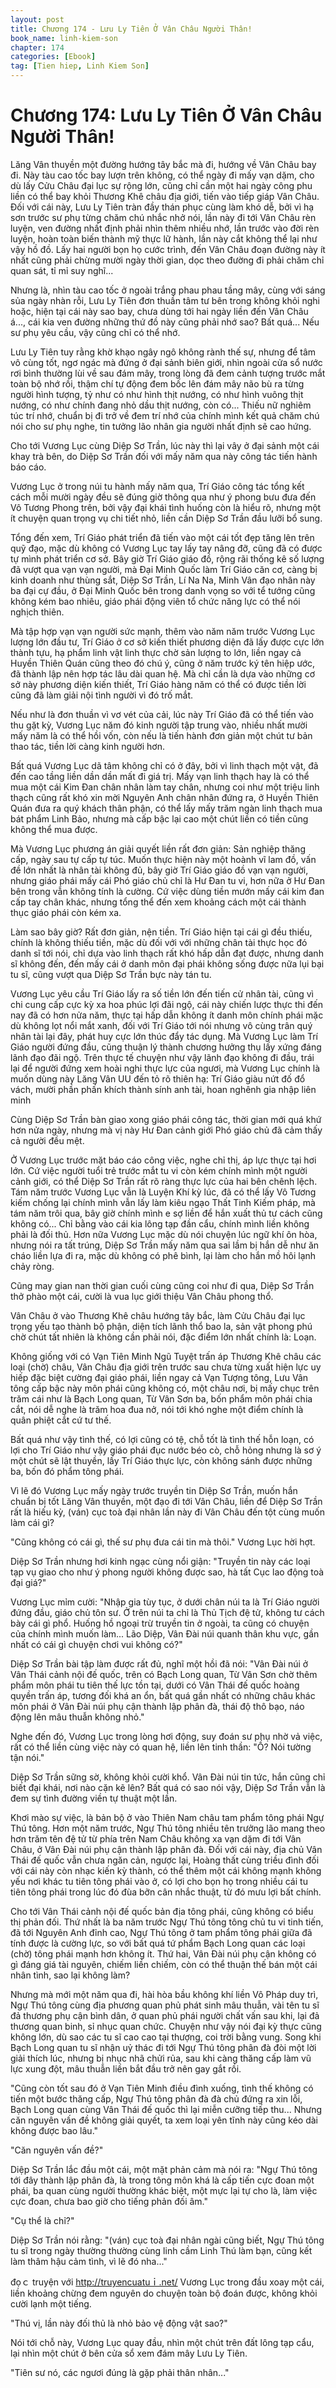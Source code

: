 ```yaml
---
layout: post
title: Chương 174 - Lưu Ly Tiên Ở Vân Châu Người Thân!
book_name: linh-kiem-son
chapter: 174
categories: [Ebook]
tag: [Tien hiep, Linh Kiem Son]
---
```


# Chương 174: Lưu Ly Tiên Ở Vân Châu Người Thân!

Lăng Vân thuyền một đường hướng tây bắc mà đi, hướng về Vân Châu bay đi. Này tàu cao tốc bay lượn trên không, có thể ngày đi mấy vạn dặm, cho dù lấy Cửu Châu đại lục sự rộng lớn, cũng chỉ cần một hai ngày công phu liền có thể bay khỏi Thương Khê châu địa giới, tiến vào tiếp giáp Vân Châu. Đối với cái này, Lưu Ly Tiên tràn đầy thán phục cùng làm khó dễ, bởi vì hạ sơn trước sư phụ từng chăm chú nhắc nhở nói, lần này đi tới Vân Châu rèn luyện, ven đường nhất định phải nhìn thêm nhiều nhớ, lần trước vào đời rèn luyện, hoàn toàn biến thành mỹ thực lữ hành, lần này cắt không thể lại như vậy hồ đồ. Lấy hai người bọn họ cước trình, đến Vân Châu đoạn đường này ít nhất cũng phải chừng mười ngày thời gian, dọc theo đường đi phải chăm chỉ quan sát, tỉ mỉ suy nghĩ...

Nhưng là, nhìn tàu cao tốc ở ngoài trắng phau phau tầng mây, cùng với sáng sủa ngày nhàn rỗi, Lưu Ly Tiên đơn thuần tâm tư bên trong không khỏi nghi hoặc, hiện tại cái này sao bay, chưa dùng tới hai ngày liền đến Vân Châu á..., cái kia ven đường những thứ đồ này cũng phải nhớ sao? Bất quá... Nếu sư phụ yêu cầu, vậy cũng chỉ có thể nhớ.

Lưu Ly Tiên tuy rằng khờ khạo ngây ngô không rành thế sự, nhưng để tâm vô cùng tốt, ngơ ngác mà đứng ở đại sảnh biên giới, nhìn ngoài cửa sổ nước rơi bình thường lùi về sau đám mây, trong lòng đã đem cảnh tượng trước mắt toàn bộ nhớ rồi, thậm chí tự động đem bốc lên đám mây não bù ra từng người hình tượng, tỷ như có như hình thịt nướng, có như hình vuông thịt nướng, có như chính đang nhỏ dầu thịt nướng, còn có... Thiếu nữ nghiêm túc trí nhớ, chuẩn bị đi trở về đem trí nhớ của chính mình kết quả chăm chú nói cho sư phụ nghe, tin tưởng lão nhân gia người nhất định sẽ cao hứng.

Cho tới Vương Lục cùng Diệp Sơ Trần, lúc này thì lại vây ở đại sảnh một cái khay trà bên, do Diệp Sơ Trần đối với mấy năm qua này công tác tiến hành báo cáo.

Vương Lục ở trong núi tu hành mấy năm qua, Trí Giáo công tác tổng kết cách mỗi mười ngày đều sẽ đúng giờ thông qua như ý phong bưu đưa đến Vô Tương Phong trên, bởi vậy đại khái tình huống còn là hiểu rõ, nhưng một ít chuyện quan trọng vụ chi tiết nhỏ, liền cần Diệp Sơ Trần đầu lưỡi bổ sung.

Tổng đến xem, Trí Giáo phát triển đã tiến vào một cái tốt đẹp tăng lên trên quỹ đạo, mặc dù không có Vương Lục tay lấy tay nâng đỡ, cũng đã có được tự mình phát triển cơ sở. Bây giờ Trí Giáo giáo đồ, rộng rãi thống kê số lượng đã vượt qua vạn vạn người, mà Đại Minh Quốc làm Trí Giáo căn cơ, càng bị kinh doanh như thùng sắt, Diệp Sơ Trần, Lí Na Na, Minh Vân đạo nhân này ba đại cự đầu, ở Đại Minh Quốc bên trong danh vọng so với tể tướng cũng không kém bao nhiêu, giáo phái động viên tổ chức năng lực có thể nói nghịch thiên.

Mà tập hợp vạn vạn người sức mạnh, thêm vào năm năm trước Vương Lục lượng lớn đầu tư, Trí Giáo ở cơ sở kiến thiết phương diện đã lấy được cực lớn thành tựu, hạ phẩm linh vật linh thực chờ sản lượng to lớn, liền ngay cả Huyền Thiên Quán cũng theo đó chú ý, cũng ở năm trước ký tên hiệp ước, đã thành lập nên hợp tác lâu dài quan hệ. Mà chỉ cần là dựa vào những cơ sở này phương diện kiến thiết, Trí Giáo hàng năm có thể có được tiền lời cũng đã làm giải nội tình người vì đó trố mắt.

Nếu như là đơn thuần vì vơ vét của cải, lúc này Trí Giáo đã có thể tiến vào thu gặt kỳ, Vương Lục năm đó kinh người tập trung vào, nhiều nhất mười mấy năm là có thể hồi vốn, còn nếu là tiến hành đơn giản một chút tư bản thao tác, tiền lời càng kinh người hơn.

Bất quá Vương Lục dã tâm không chỉ có ở đây, bởi vì linh thạch một vật, đã đến cao tầng liền dần dần mất đi giá trị. Mấy vạn linh thạch hay là có thể mua một cái Kim Đan chân nhân làm tay chân, nhưng coi như một triệu linh thạch cũng rất khó xin mời Nguyên Anh chân nhân đứng ra, ở Huyền Thiên Quán đưa ra quý khách thân phận, có thể lấy mấy trăm ngàn linh thạch mua bát phẩm Linh Bảo, nhưng mà cấp bậc lại cao một chút liền có tiền cũng không thể mua được.

Mà Vương Lục phương án giải quyết liền rất đơn giản: Sản nghiệp thăng cấp, ngày sau tự cấp tự túc. Muốn thực hiện này một hoành vĩ lam đồ, vấn đề lớn nhất là nhân tài không đủ, bây giờ Trí Giáo giáo đồ vạn vạn người, nhưng giáo phái mấy cái Phó giáo chủ chỉ là Hư Đan tu vi, hơn nữa ở Hư Đan bên trong vẫn không tính là cường. Cứ việc dùng tiền mướn mấy cái kim đan cấp tay chân khác, nhưng tổng thể đến xem khoảng cách một cái thành thục giáo phái còn kém xa.

Làm sao bây giờ? Rất đơn giản, nện tiền. Trí Giáo hiện tại cái gì đều thiếu, chính là không thiếu tiền, mặc dù đối với với những chân tài thực học đó danh sĩ tới nói, chỉ dựa vào linh thạch rất khó hấp dẫn đạt được, nhưng danh sĩ không đến, đến mấy cái ở danh môn đại phái không sống được nữa lụi bại tu sĩ, cũng vượt qua Diệp Sơ Trần bực này tán tu.

Vương Lục yêu cầu Trí Giáo lấy ra số tiền lớn đến tiến cử nhân tài, cũng vì chi cung cấp cực kỳ xa hoa phúc lợi đãi ngộ, cái này chiến lược thực thi đến nay đã có hơn nửa năm, thực tại hấp dẫn không ít danh môn chính phái mặc dù không lọt nổi mắt xanh, đối với Trí Giáo tới nói nhưng vô cùng trân quý nhân tài lại đây, phát huy cực lớn thúc đẩy tác dụng. Mà Vương Lục làm Trí Giáo người đứng đầu, cũng thuận lý thành chương hưởng thụ lấy xứng đáng lãnh đạo đãi ngộ. Trên thực tế chuyện như vậy lãnh đạo không đi đầu, trái lại để người đứng xem hoài nghi thực lực của ngươi, mà Vương Lục chính là muốn dùng này Lăng Vân UU đến tỏ rõ thiên hạ: Trí Giáo giàu nứt đố đổ vách, mười phần phấn khích thành sính anh tài, hoan nghênh gia nhập liên minh

Cùng Diệp Sơ Trần bàn giao xong giáo phái công tác, thời gian mới quá khứ hơn nửa ngày, nhưng mà vị này Hư Đan cảnh giới Phó giáo chủ đã cảm thấy cả người đều mệt.

Ở Vương Lục trước mặt báo cáo công việc, nghe chỉ thị, áp lực thực tại hơi lớn. Cứ việc người tuổi trẻ trước mắt tu vi còn kém chính mình một người cảnh giới, có thể Diệp Sơ Trần rất rõ ràng thực lực của hai bên chênh lệch. Tám năm trước Vương Lục vẫn là Luyện Khí kỳ lúc, đã có thể lấy Vô Tương kiếm chống lại chính mình vẫn lấy làm kiêu ngạo Thất Tinh Kiếm pháp, mà tám năm trôi qua, bây giờ chính mình e sợ liền để hắn xuất thủ tư cách cũng không có... Chỉ bằng vào cái kia lông tạp đần cẩu, chính mình liền không phải là đối thủ. Hơn nữa Vương Lục mặc dù nói chuyện lúc ngữ khí ôn hòa, nhưng nói ra tất trúng, Diệp Sơ Trần mấy năm qua sai lầm bị hắn dễ như ăn cháo liền lựa đi ra, mặc dù không có phê bình, lại làm cho hắn mồ hôi lạnh chảy ròng.

Cũng may gian nan thời gian cuối cùng cũng coi như đi qua, Diệp Sơ Trần thở phào một cái, cười là vua lục giới thiệu Vân Châu phong thổ.

Vân Châu ở vào Thương Khê châu hướng tây bắc, làm Cửu Châu đại lục trọng yếu tạo thành bộ phận, diện tích lãnh thổ bao la, sản vật phong phú chờ chút tất nhiên là không cần phải nói, đặc điểm lớn nhất chính là: Loạn.

Không giống với có Vạn Tiên Minh Ngũ Tuyệt trấn áp Thương Khê châu các loại (chờ) châu, Vân Châu địa giới trên trước sau chưa từng xuất hiện lực uy hiếp đặc biệt cường đại giáo phái, liền ngay cả Vạn Tượng tông, Lưu Vân tông cấp bậc này môn phái cũng không có, một châu nơi, bị mấy chục trên trăm cái như là Bạch Long quan, Từ Vân Sơn ba, bốn phẩm môn phái chia cắt, nói dễ nghe là trăm hoa đua nở, nói tới khó nghe một điểm chính là quân phiệt cắt cứ tư thế.

Bất quá như vậy tình thế, có lợi cũng có tệ, chỗ tốt là tình thế hỗn loạn, có lợi cho Trí Giáo như vậy giáo phái đục nước béo cò, chỗ hỏng nhưng là sơ ý một chút sẽ lật thuyền, lấy Trí Giáo thực lực, còn không sánh được những ba, bốn đó phẩm tông phái.

Vì lẽ đó Vương Lục mấy ngày trước truyền tin Diệp Sơ Trần, muốn hắn chuẩn bị tốt Lăng Vân thuyền, một đạo đi tới Vân Châu, liền để Diệp Sơ Trần rất là hiếu kỳ, (ván) cục toà đại nhân lần này đi Vân Châu đến tột cùng muốn làm cái gì?

"Cũng không có cái gì, thế sư phụ đưa cái tin mà thôi." Vương Lục hời hợt.

Diệp Sơ Trần nhưng hơi kinh ngạc cùng nổi giận: "Truyền tin này các loại tạp vụ giao cho như ý phong người không được sao, hà tất Cục lao động toà đại giá?"

Vương Lục mỉm cười: "Nhập gia tùy tục, ở dưới chân núi ta là Trí Giáo người đứng đầu, giáo chủ tôn sư. Ở trên núi ta chỉ là Thủ Tịch đệ tử, không tư cách bày cái gì phổ. Huống hồ ngoại trừ truyền tin ở ngoài, ta cũng có chuyện của chính mình muốn làm... Lão Diệp, Vân Đài núi quanh thân khu vực, gần nhất có cái gì chuyện chơi vui không có?"

Diệp Sơ Trần bài tập làm được rất đủ, nghĩ một hồi đã nói: "Vân Đài núi ở Vân Thái cảnh nội đế quốc, trên có Bạch Long quan, Từ Vân Sơn chờ thêm phẩm môn phái tu tiên thế lực tồn tại, dưới có Vân Thái đế quốc hoàng quyền trấn áp, tương đối khá an ổn, bất quá gần nhất có những châu khác môn phái ở Vân Đài núi phụ cận thành lập phân đà, thái độ thô bạo, náo động lên mâu thuẫn không nhỏ."

Nghe đến đó, Vương Lục trong lòng hơi động, suy đoán sư phụ nhờ vả việc, rất có thể liền cùng việc này có quan hệ, liền lên tinh thần: "Ồ? Nói tường tận nói."

Diệp Sơ Trần sững sờ, không khỏi cười khổ. Vân Đài núi tin tức, hắn cũng chỉ biết đại khái, nơi nào cặn kẽ lên? Bất quá có sao nói vậy, Diệp Sơ Trần vẫn là đem sự tình đường viền tự thuật một lần.

Khơi mào sự việc, là bản bộ ở vào Thiên Nam châu tam phẩm tông phái Ngự Thú tông. Hơn một năm trước, Ngự Thú tông nhiều tên trưởng lão mang theo hơn trăm tên đệ tử từ phía trên Nam Châu không xa vạn dặm đi tới Vân Châu, ở Vân Đài núi phụ cận thành lập phân đà. Đối với cái này, địa chủ Vân Thái đế quốc vẫn chưa ngăn cản, ngược lại, Hoàng thất cùng triều đình đối với cái này còn nhạc kiến kỳ thành, có thể thêm một cái không mạnh không yếu nơi khác tu tiên tông phái vào ở, có lợi cho bọn họ trong nhiều cái tu tiên tông phái trong lúc đó đùa bỡn cân nhắc thuật, từ đó mưu lợi bất chính.

Cho tới Vân Thái cảnh nội đế quốc bản địa tông phái, cũng không có biểu thị phản đối. Thứ nhất là ba năm trước Ngự Thú tông tông chủ tu vi tinh tiến, đã tới Nguyên Anh đỉnh cao, Ngự Thú tông ở tam phẩm tông phái giữa đã tính được là cường lực, so với bất quá tứ phẩm Bạch Long quan các loại (chờ) tông phái mạnh hơn không ít. Thứ hai, Vân Đài núi phụ cận không có gì đáng giá tài nguyên, chiếm liền chiếm, còn có thể thuận thế bán một cái nhân tình, sao lại không làm?

Nhưng mà mới một năm qua đi, hài hòa bầu không khí liền Vô Pháp duy trì, Ngự Thú tông cùng địa phương quan phủ phát sinh mâu thuẫn, vài tên tu sĩ đả thương phụ cận bình dân, ở quan phủ phái người chất vấn sau khi, lại đả thương quan binh, sỉ nhục quan chức. Chuyện như vậy nói đại kỳ thực cũng không lớn, dù sao các tu sĩ cao cao tại thượng, coi trời bằng vung. Song khi Bạch Long quan tu sĩ nhận uỷ thác đi tới Ngự Thú tông phân đà đòi một lời giải thích lúc, nhưng bị nhục nhã chửi rủa, sau khi càng thăng cấp làm vũ lực xung đột, mâu thuẫn liền bắt đầu trở nên gay gắt rồi.

"Cũng còn tốt sau đó ở Vạn Tiên Minh điều đình xuống, tình thế không có tiến một bước thăng cấp, Ngự Thú tông phân đà đà chủ đứng ra xin lỗi, Bạch Long quan cùng Vân Thái đế quốc thì lại miễn cưỡng tiếp thu... Nhưng căn nguyên vấn đề không giải quyết, ta xem loại yên tĩnh này cũng kéo dài không được bao lâu."

"Căn nguyên vấn đề?"

Diệp Sơ Trần lắc đầu một cái, một mặt phản cảm mà nói ra: "Ngự Thú tông tới đây thành lập phân đà, là trong tông môn khá là cấp tiến cực đoan một phái, ba quan cùng người thường khác biệt, một mực lại tự cho là, làm việc cực đoan, chưa bao giờ cho tiếng phản đối âm."

"Cụ thể là chỉ?"

Diệp Sơ Trần nói rằng: "(ván) cục toà đại nhân ngài cũng biết, Ngự Thú tông tu sĩ trong ngày thường thường cùng linh cầm Linh Thú làm bạn, cũng kết làm thâm hậu cảm tình, vì lẽ đó nha..."

đọｃ truyện với http://truyencuatuｉ.net/ Vương Lục trong đầu xoay một cái, liền khoảng chừng đem nguyên do chuyện toàn bộ đoán được, không khỏi cười lạnh một tiếng.

"Thú vị, lần này đối thủ là nhỏ bảo vệ động vật sao?"

Nói tới chỗ này, Vương Lục quay đầu, nhìn một chút trên đất lông tạp cẩu, lại nhìn một chút ở bên cửa sổ xem đám mây Lưu Ly Tiên.

"Tiên sư nó, các ngươi đúng là gặp phải thân nhân..."